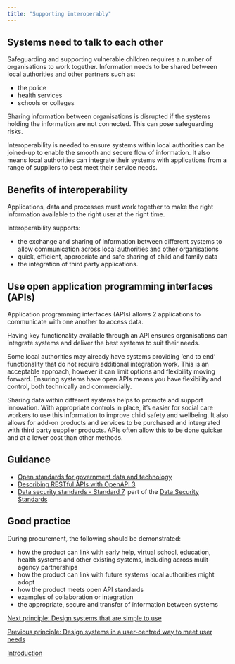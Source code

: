 ```yaml
---
title: "Supporting interoperably"
---
```


## Systems need to talk to each other

Safeguarding and supporting vulnerable children requires a number of organisations to work together. Information needs to be shared between local authorities and other partners such as:

* the police
* health services
* schools or colleges

Sharing information between organisations is disrupted if the systems holding the information are not connected. This can pose safeguarding risks. 

Interoperability is needed to ensure systems within local authorities can be joined-up to enable the smooth and secure flow of information. It also means local authorities can integrate their systems with applications from a range of suppliers to best meet their service needs.

## Benefits of interoperability

Applications, data and processes must work together to make the right information available to the right user at the right time.

Interoperability supports:

* the exchange and sharing of information between different systems to allow communication across local authorities and other organisations
* quick, efficient, appropriate and safe sharing of child and family data
* the integration of third party applications.   

## Use open application programming interfaces (APIs)

Application programming interfaces (APIs) allows 2 applications to communicate with one another to access data.

Having key functionality available through an API ensures organisations can integrate systems and deliver the best systems to suit their needs. 

Some local authorities may already have systems providing ‘end to end’ functionality that do not require additional integration work. This is an acceptable approach, however it can limit options and flexibility moving forward. Ensuring systems have open APIs means you have flexibility and control, both technically and commercially.

Sharing data within different systems helps to promote and support innovation. With appropriate controls in place, it’s easier for social care workers to use this information to improve child safety and wellbeing. It also allows for add-on products and services to be purchased and intergrated with third party supplier products. APIs often allow this to be done quicker and at a lower cost than other methods.

## Guidance

* [Open standards for government data and technology](https://www.gov.uk/government/collections/open-standards-for-government-data-and-technology#recommended-open-standards)
* [Describing RESTful APIs with OpenAPI 3](https://www.gov.uk/government/publications/recommended-open-standards-for-government/describing-restful-apis-with-openapi-3)
* [Data security standards - Standard 7](https://www.dsptoolkit.nhs.uk/Help/Attachment/486), part of the [Data Security Standards](https://digital.nhs.uk/about-nhs-digital/our-work/nhs-digital-data-and-technology-standards/framework/beta---data-security-standards)

## Good practice

During procurement, the following should be demonstrated:

* how the product can link with early help, virtual school, education, health systems and other existing systems, including across mulit-agency partnerships 
* how the product can link with future systems local authorities might adopt
* how the product meets open API standards
* examples of collaboration or integration
* the appropriate, secure and transfer of information between systems

[Next principle: Design systems that are simple to use](/principle-3)

[Previous principle: Design systems in a user-centred way to meet user needs](/principle-1)

[Introduction](/index)
